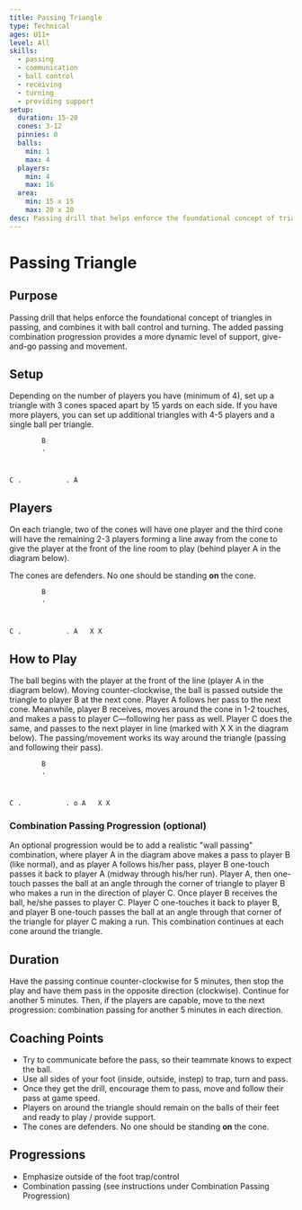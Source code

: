 ```yaml
---
title: Passing Triangle
type: Technical
ages: U11+
level: All
skills:
  - passing
  - communication
  - ball control
  - receiving
  - turning
  - providing support
setup:
  duration: 15-20
  cones: 3-12
  pinnies: 0
  balls:
    min: 1
    max: 4
  players:
    min: 4
    max: 16
  area:
    min: 15 x 15
    max: 20 x 20
desc: Passing drill that helps enforce the foundational concept of triangles in passing, and combines it with ball control and turning. The added passing combination progression provides a more dynamic level of support, give-and-go passing and movement.
---
```


# Passing Triangle

## Purpose

Passing drill that helps enforce the foundational concept of triangles in passing, and combines it with ball control and turning. The added passing combination progression provides a more dynamic level of support, give-and-go passing and movement.

## Setup

Depending on the number of players you have (minimum of 4), set up a triangle with 3 cones spaced apart by 15 yards on each side. If you have more players, you can set up additional triangles with 4-5 players and a single ball per triangle.

```
        B
        .



C .           . A
```

## Players

On each triangle, two of the cones will have one player and the third cone will have the remaining 2-3 players forming a line away from the cone to give the player at the front of the line room to play (behind player A in the diagram below).

The cones are defenders. No one should be standing **on** the cone.

```
        B
        .



C .           . A   X X
```

## How to Play

The ball begins with the player at the front of the line (player A in the diagram below). Moving counter-clockwise, the ball is passed outside the triangle to player B at the next cone. Player A follows her pass to the next cone. Meanwhile, player B receives, moves around the cone in 1-2 touches, and makes a pass to player C—following her pass as well. Player C does the same, and passes to the next player in line (marked with X X in the diagram below). The passing/movement works its way around the triangle (passing and following their pass).

```
        B
        .



C .           . o A   X X
```

### Combination Passing Progression (optional)

An optional progression would be to add a realistic "wall passing" combination, where player A in the diagram above makes a pass to player B (like normal), and as player A follows his/her pass, player B one-touch passes it back to player A (midway through his/her run). Player A, then one-touch passes the ball at an angle through the corner of triangle to player B who makes a run in the direction of player C. Once player B receives the ball, he/she passes to player C. Player C one-touches it back to player B, and player B one-touch passes the ball at an angle through that corner of the triangle for player C making a run. This combination continues at each cone around the triangle.

## Duration

Have the passing continue counter-clockwise for 5 minutes, then stop the play and have them pass in the opposite direction (clockwise). Continue for another 5 minutes. Then, if the players are capable, move to the next progression: combination passing for another 5 minutes in each direction.

## Coaching Points

- Try to communicate before the pass, so their teammate knows to expect the ball.
- Use all sides of your foot (inside, outside, instep) to trap, turn and pass.
- Once they get the drill, encourage them to pass, move and follow their pass at game speed.
- Players on around the triangle should remain on the balls of their feet and ready to play / provide support.
- The cones are defenders. No one should be standing **on** the cone.

## Progressions

- Emphasize outside of the foot trap/control
- Combination passing (see instructions under Combination Passing Progression)
